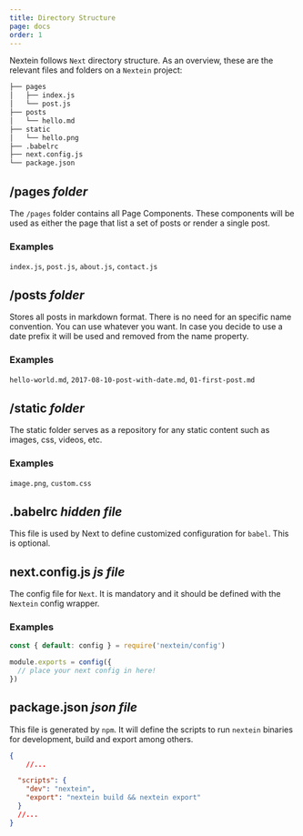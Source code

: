 ```yaml
---
title: Directory Structure
page: docs
order: 1
---
```


Nextein follows `Next` directory structure. As an overview, these are the relevant files and folders on a `Nextein` project:

```bash
├── pages
│   ├── index.js
│   └── post.js
├── posts
│   └── hello.md
├── static
│   └── hello.png
├── .babelrc
├── next.config.js
└── package.json

```

## /pages _folder_

The `/pages` folder contains all Page Components. These components will be used as either the page that list a set of posts or render a single post. 

### Examples

`index.js`, `post.js`, `about.js`, `contact.js`

## /posts _folder_

Stores all posts in markdown format. There is no need for an specific name convention. You can use whatever you want. In case you decide to use a date prefix it will be used and removed from the name property.

### Examples

`hello-world.md`, `2017-08-10-post-with-date.md`, `01-first-post.md`

## /static _folder_

The static folder serves as a repository for any static content such as images, css, videos, etc.

### Examples

`image.png`, `custom.css`

## .babelrc _hidden file_

This file is used by Next to define customized configuration for `babel`. This is optional.

## next.config.js _js file_

The config file for `Next`. It is mandatory and it should be defined with the `Nextein` config wrapper.

### Examples

```js
const { default: config } = require('nextein/config')

module.exports = config({
  // place your next config in here!
})
```

## package.json _json file_

This file is generated by `npm`. It will define the scripts to run `nextein` binaries for development, build and export among others.

```json
{
    //...

  "scripts": {
    "dev": "nextein",
    "export": "nextein build && nextein export"
  }
  //...
}

```


  
